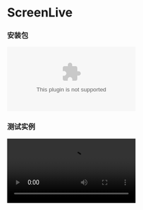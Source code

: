 # ScreenLive

### 安装包

![app-release.apk](https://github.com/zdfdonny/ScreenLive/blob/master/app-release.apk)


### 测试实例

![视频](https://github.com/zdfdonny/ScreenLive/blob/master/video.mp4)
